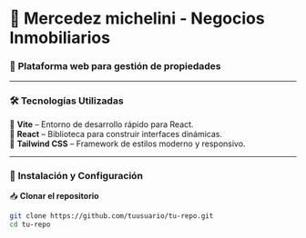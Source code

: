 <!-- Separador con gradiente -->

# 🏡 **Mercedez michelini - Negocios Inmobiliarios**  
### 📌 **Plataforma web para gestión de propiedades**  

---  

### 🛠️ **Tecnologías Utilizadas**  
🔹 **Vite** – Entorno de desarrollo rápido para React.  
🔹 **React** – Biblioteca para construir interfaces dinámicas.  
🔹 **Tailwind CSS** – Framework de estilos moderno y responsivo.  

---  

### 🚀 **Instalación y Configuración**  
📥 **Clonar el repositorio**  
```bash
git clone https://github.com/tuusuario/tu-repo.git
cd tu-repo


